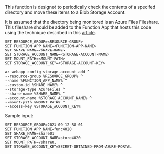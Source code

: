 This function is designed to periodically check the contents of a specifed directory and move these items to a Blob Storage Account.

It is assumed that the directory being monitored is an Azure Files Fileshare.  This fileshare should be added to the Function App that hosts this code using the technique described in this [article](https://learn.microsoft.com/en-us/azure/azure-functions/scripts/functions-cli-mount-files-storage-linux).

```Command Shell
SET RESOURCE_GROUP=<RESOURCE-GROUP>
SET FUNCTION_APP_NAME=<FUNCTION-APP-NAME>
SET SHARE_NAME=<SHARE-NAME>
SET STORAGE_ACCOUNT_NAME=<STORAGE-ACCOUNT-NAME>
SET MOUNT_PATH=<MOUNT-PATH>
SET STORAGE_ACCOUNT_KEY=<STORAGE-ACCOUNT-KEY>

az webapp config storage-account add ^
--resource-group %RESOURCE_GROUP% ^
--name %FUNCTION_APP_NAME% ^
--custom-id %SHARE_NAME% ^
--storage-type AzureFiles ^
--share-name %SHARE_NAME% ^
--account-name %STORAGE_ACCOUNT_NAME% ^
--mount-path %MOUNT_PATH% ^
--access-key %STORAGE_ACCOUNT_KEY%
```

Sample input:
```Command Shell
SET RESOURCE_GROUP=2023-09-12-RG-01
SET FUNCTION_APP_NAME=func4020
SET SHARE_NAME=share01
SET STORAGE_ACCOUNT_NAME=store4020
SET MOUNT_PATH=/share01
SET STORAGE_ACCOUNT_KEY=SECRET-OBTAINED-FROM-AZURE-PORTAL
```